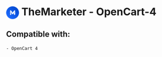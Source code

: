 # <img style="height:35px;vertical-align: middle;" src="https://github.com/the-marketer/OpenCart-System/blob/latest/library/mktr/logo.png" alt="TheMarketer"> TheMarketer - OpenCart-4

## Compatible with:
    - OpenCart 4

## 
